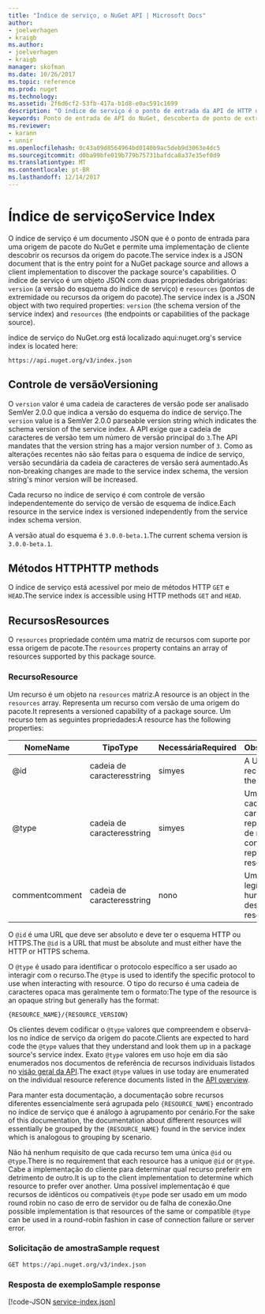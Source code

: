 ```yaml
---
title: "Índice de serviço, o NuGet API | Microsoft Docs"
author:
- joelverhagen
- kraigb
ms.author:
- joelverhagen
- kraigb
manager: skofman
ms.date: 10/26/2017
ms.topic: reference
ms.prod: nuget
ms.technology: 
ms.assetid: 2f6d6cf2-53fb-417a-b1d8-e0ac591c1699
description: "O índice de serviço é o ponto de entrada da API de HTTP do NuGet e enumera os recursos do servidor."
keywords: Ponto de entrada de API do NuGet, descoberta de ponto de extremidade NuGetA PI
ms.reviewer:
- karann
- unnir
ms.openlocfilehash: 0c43a09d8564964bd0140b9ac5deb9d3063e4dc5
ms.sourcegitcommit: d0ba99bfe019b779b75731bafdca8a37e35ef0d9
ms.translationtype: MT
ms.contentlocale: pt-BR
ms.lasthandoff: 12/14/2017
---
```

# <a name="service-index"></a><span data-ttu-id="7c644-104">Índice de serviço</span><span class="sxs-lookup"><span data-stu-id="7c644-104">Service Index</span></span>

<span data-ttu-id="7c644-105">O índice de serviço é um documento JSON que é o ponto de entrada para uma origem de pacote do NuGet e permite uma implementação de cliente descobrir os recursos da origem do pacote.</span><span class="sxs-lookup"><span data-stu-id="7c644-105">The service index is a JSON document that is the entry point for a NuGet package source and allows a client implementation to discover the package source's capabilities.</span></span> <span data-ttu-id="7c644-106">O índice de serviço é um objeto JSON com duas propriedades obrigatórias: `version` (a versão do esquema do índice de serviço) e `resources` (pontos de extremidade ou recursos da origem do pacote).</span><span class="sxs-lookup"><span data-stu-id="7c644-106">The service index is a JSON object with two required properties: `version` (the schema version of the service index) and `resources`  (the endpoints or capabilities of the package source).</span></span>

<span data-ttu-id="7c644-107">índice de serviço do NuGet.org está localizado aqui:</span><span class="sxs-lookup"><span data-stu-id="7c644-107">nuget.org's service index is located here:</span></span>
```
https://api.nuget.org/v3/index.json
```

## <a name="versioning"></a><span data-ttu-id="7c644-108">Controle de versão</span><span class="sxs-lookup"><span data-stu-id="7c644-108">Versioning</span></span>

<span data-ttu-id="7c644-109">O `version` valor é uma cadeia de caracteres de versão pode ser analisado SemVer 2.0.0 que indica a versão do esquema do índice de serviço.</span><span class="sxs-lookup"><span data-stu-id="7c644-109">The `version` value is a SemVer 2.0.0 parseable version string which indicates the schema version of the service index.</span></span>
<span data-ttu-id="7c644-110">A API exige que a cadeia de caracteres de versão tem um número de versão principal do `3`.</span><span class="sxs-lookup"><span data-stu-id="7c644-110">The API mandates that the version string has a major version number of `3`.</span></span> <span data-ttu-id="7c644-111">Como as alterações recentes não são feitas para o esquema de índice de serviço, versão secundária da cadeia de caracteres de versão será aumentado.</span><span class="sxs-lookup"><span data-stu-id="7c644-111">As non-breaking changes are made to the service index schema, the version string's minor version will be increased.</span></span>

<span data-ttu-id="7c644-112">Cada recurso no índice de serviço é com controle de versão independentemente do serviço de versão de esquema de índice.</span><span class="sxs-lookup"><span data-stu-id="7c644-112">Each resource in the service index is versioned independently from the service index schema version.</span></span>

<span data-ttu-id="7c644-113">A versão atual do esquema é `3.0.0-beta.1`.</span><span class="sxs-lookup"><span data-stu-id="7c644-113">The current schema version is `3.0.0-beta.1`.</span></span>

## <a name="http-methods"></a><span data-ttu-id="7c644-114">Métodos HTTP</span><span class="sxs-lookup"><span data-stu-id="7c644-114">HTTP methods</span></span>

<span data-ttu-id="7c644-115">O índice de serviço está acessível por meio de métodos HTTP `GET` e `HEAD`.</span><span class="sxs-lookup"><span data-stu-id="7c644-115">The service index is accessible using HTTP methods `GET` and `HEAD`.</span></span>

## <a name="resources"></a><span data-ttu-id="7c644-116">Recursos</span><span class="sxs-lookup"><span data-stu-id="7c644-116">Resources</span></span>

<span data-ttu-id="7c644-117">O `resources` propriedade contém uma matriz de recursos com suporte por essa origem de pacote.</span><span class="sxs-lookup"><span data-stu-id="7c644-117">The `resources` property contains an array of resources supported by this package source.</span></span>

### <a name="resource"></a><span data-ttu-id="7c644-118">Recurso</span><span class="sxs-lookup"><span data-stu-id="7c644-118">Resource</span></span>

<span data-ttu-id="7c644-119">Um recurso é um objeto na `resources` matriz.</span><span class="sxs-lookup"><span data-stu-id="7c644-119">A resource is an object in the `resources` array.</span></span> <span data-ttu-id="7c644-120">Representa um recurso com versão de uma origem do pacote.</span><span class="sxs-lookup"><span data-stu-id="7c644-120">It represents a versioned capability of a package source.</span></span> <span data-ttu-id="7c644-121">Um recurso tem as seguintes propriedades:</span><span class="sxs-lookup"><span data-stu-id="7c644-121">A resource has the following properties:</span></span>

<span data-ttu-id="7c644-122">Nome</span><span class="sxs-lookup"><span data-stu-id="7c644-122">Name</span></span>          | <span data-ttu-id="7c644-123">Tipo</span><span class="sxs-lookup"><span data-stu-id="7c644-123">Type</span></span>   | <span data-ttu-id="7c644-124">Necessária</span><span class="sxs-lookup"><span data-stu-id="7c644-124">Required</span></span> | <span data-ttu-id="7c644-125">Observações</span><span class="sxs-lookup"><span data-stu-id="7c644-125">Notes</span></span>
------------- | ------ | -------- | -----
@id           | <span data-ttu-id="7c644-126">cadeia de caracteres</span><span class="sxs-lookup"><span data-stu-id="7c644-126">string</span></span> | <span data-ttu-id="7c644-127">sim</span><span class="sxs-lookup"><span data-stu-id="7c644-127">yes</span></span>      | <span data-ttu-id="7c644-128">A URL para o recurso</span><span class="sxs-lookup"><span data-stu-id="7c644-128">The URL to the resource</span></span>
@type         | <span data-ttu-id="7c644-129">cadeia de caracteres</span><span class="sxs-lookup"><span data-stu-id="7c644-129">string</span></span> | <span data-ttu-id="7c644-130">sim</span><span class="sxs-lookup"><span data-stu-id="7c644-130">yes</span></span>      | <span data-ttu-id="7c644-131">Uma constante de cadeia de caracteres que representa o tipo de recurso</span><span class="sxs-lookup"><span data-stu-id="7c644-131">A string constant representing the resource type</span></span>
<span data-ttu-id="7c644-132">comment</span><span class="sxs-lookup"><span data-stu-id="7c644-132">comment</span></span>       | <span data-ttu-id="7c644-133">cadeia de caracteres</span><span class="sxs-lookup"><span data-stu-id="7c644-133">string</span></span> | <span data-ttu-id="7c644-134">no</span><span class="sxs-lookup"><span data-stu-id="7c644-134">no</span></span>       | <span data-ttu-id="7c644-135">Uma descrição legível do recurso</span><span class="sxs-lookup"><span data-stu-id="7c644-135">A human readable description of the resource</span></span>

<span data-ttu-id="7c644-136">O `@id` é uma URL que deve ser absoluto e deve ter o esquema HTTP ou HTTPS.</span><span class="sxs-lookup"><span data-stu-id="7c644-136">The `@id` is a URL that must be absolute and must either have the HTTP or HTTPS schema.</span></span>

<span data-ttu-id="7c644-137">O `@type` é usado para identificar o protocolo específico a ser usado ao interagir com o recurso.</span><span class="sxs-lookup"><span data-stu-id="7c644-137">The `@type` is used to identify the specific protocol to use when interacting with resource.</span></span> <span data-ttu-id="7c644-138">O tipo do recurso é uma cadeia de caracteres opaca mas geralmente tem o formato:</span><span class="sxs-lookup"><span data-stu-id="7c644-138">The type of the resource is an opaque string but generally has the format:</span></span>

```
{RESOURCE_NAME}/{RESOURCE_VERSION}
```

<span data-ttu-id="7c644-139">Os clientes devem codificar o `@type` valores que compreendem e observá-los no índice de serviço da origem do pacote.</span><span class="sxs-lookup"><span data-stu-id="7c644-139">Clients are expected to hard code the `@type` values that they understand and look them up in a package source's service index.</span></span> <span data-ttu-id="7c644-140">Exato `@type` valores em uso hoje em dia são enumerados nos documentos de referência de recursos individuais listados no [visão geral da API](overview.md#resources-and-schema).</span><span class="sxs-lookup"><span data-stu-id="7c644-140">The exact `@type` values in use today are enumerated on the individual resource reference documents listed in the [API overview](overview.md#resources-and-schema).</span></span>

<span data-ttu-id="7c644-141">Para manter esta documentação, a documentação sobre recursos diferentes essencialmente será agrupada pelo `{RESOURCE_NAME}` encontrado no índice de serviço que é análogo à agrupamento por cenário.</span><span class="sxs-lookup"><span data-stu-id="7c644-141">For the sake of this documentation, the documentation about different resources will essentially be grouped by the `{RESOURCE_NAME}` found in the service index which is analogous to grouping by scenario.</span></span> 

<span data-ttu-id="7c644-142">Não há nenhum requisito de que cada recurso tem uma única `@id` ou `@type`.</span><span class="sxs-lookup"><span data-stu-id="7c644-142">There is no requirement that each resource has a unique `@id` or `@type`.</span></span> <span data-ttu-id="7c644-143">Cabe a implementação do cliente para determinar qual recurso preferir em detrimento de outro.</span><span class="sxs-lookup"><span data-stu-id="7c644-143">It is up to the client implementation to determine which resource to prefer over another.</span></span> <span data-ttu-id="7c644-144">Uma possível implementação é que recursos de idênticos ou compatíveis `@type` pode ser usado em um modo round robin no caso de erro de servidor ou de falha de conexão.</span><span class="sxs-lookup"><span data-stu-id="7c644-144">One possible implementation is that resources of the same or compatible `@type` can be used in a round-robin fashion in case of connection failure or server error.</span></span>

### <a name="sample-request"></a><span data-ttu-id="7c644-145">Solicitação de amostra</span><span class="sxs-lookup"><span data-stu-id="7c644-145">Sample request</span></span>

```
GET https://api.nuget.org/v3/index.json
```

### <a name="sample-response"></a><span data-ttu-id="7c644-146">Resposta de exemplo</span><span class="sxs-lookup"><span data-stu-id="7c644-146">Sample response</span></span>

[!code-JSON [service-index.json](./_data/service-index.json)]
